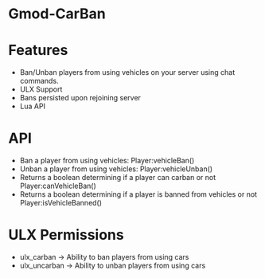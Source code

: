 # Gmod-CarBan


# Features

* Ban/Unban players from using vehicles on your server using chat commands.
* ULX Support
* Bans persisted upon rejoining server
* Lua API


# API

* Ban a player from using vehicles: Player:vehicleBan()
* Unban a player from using vehicles: Player:vehicleUnban()
* Returns a boolean determining if a player can carban or not Player:canVehicleBan()
* Returns a boolean determining if a player is banned from vehicles or not Player:isVehicleBanned()


# ULX Permissions

* ulx_carban -> Ability to ban players from using cars
* ulx_uncarban -> Ability to unban players from using cars

